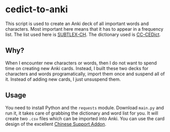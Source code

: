 # cedict-to-anki

This script is used to create an Anki deck of all important words and characters. Most important here means that it has to appear in a frequency list. The list used here is [SUBTLEX-CH](https://www.ugent.be/pp/experimentele-psychologie/en/research/documents/subtlexch/). The dictionary used is [CC-CEDict](https://www.mdbg.net/chinese/dictionary?page=cedict).

## Why?

When I encounter new characters or words, then I do not want to spend time on creating new Anki cards. Instead, I built these two decks for characters and words programatically, import them once and suspend all of it. Instead of adding new cards, I just unsuspend them.

## Usage

You need to install Python and the `requests` module. Download `main.py` and run it, it takes care of grabbing the dictionary and word list for you. It will create two `.csv` files which can be imported into Anki. You can use the card design of the excellent [Chinese Support Addon](https://ankiweb.net/shared/info/1128979221).
